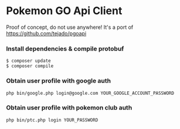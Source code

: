 # Pokemon GO Api Client

Proof of concept, do not use anywhere! It's a port of https://github.com/tejado/pgoapi  

### Install dependencies & compile protobuf 
```
$ composer update
$ composer compile
```

### Obtain user profile with google auth

```
php bin/google.php login@google.com YOUR_GOOGLE_ACCOUNT_PASSWORD
```

### Obtain user profile with pokemon club auth

```
php bin/ptc.php login YOUR_PASSWORD
```
